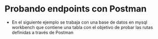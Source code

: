 # Probando endpoints con Postman
- En el siguiente ejemplo se trabaja con una base de datos en mysql workbench que contiene
  una tabla con el objetivo de probar las rutas definidas a través de Postman
 

